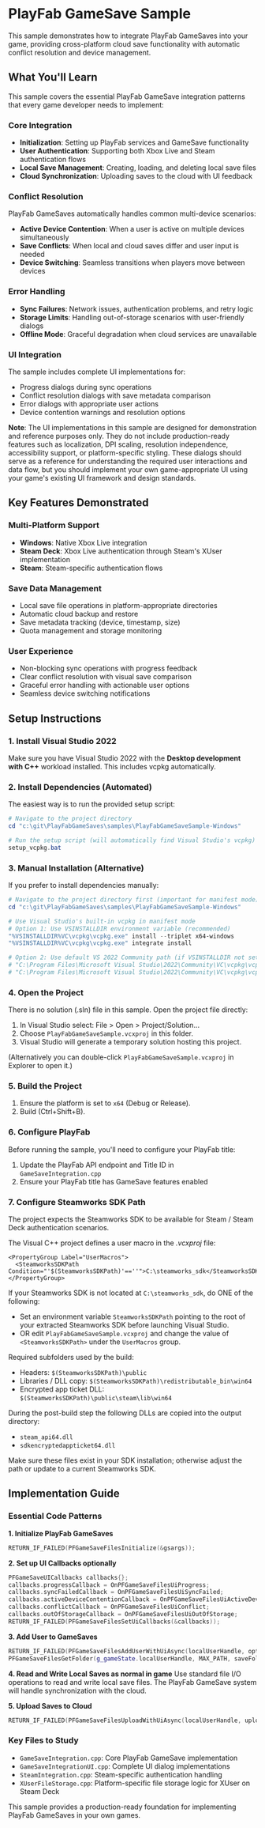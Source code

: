 # PlayFab GameSave Sample

This sample demonstrates how to integrate PlayFab GameSaves into your game, providing cross-platform cloud save functionality with automatic conflict resolution and device management.

## What You'll Learn

This sample covers the essential PlayFab GameSave integration patterns that every game developer needs to implement:

### Core Integration
- **Initialization**: Setting up PlayFab services and GameSave functionality
- **User Authentication**: Supporting both Xbox Live and Steam authentication flows
- **Local Save Management**: Creating, loading, and deleting local save files
- **Cloud Synchronization**: Uploading saves to the cloud with UI feedback

### Conflict Resolution
PlayFab GameSaves automatically handles common multi-device scenarios:
- **Active Device Contention**: When a user is active on multiple devices simultaneously
- **Save Conflicts**: When local and cloud saves differ and user input is needed
- **Device Switching**: Seamless transitions when players move between devices

### Error Handling
- **Sync Failures**: Network issues, authentication problems, and retry logic
- **Storage Limits**: Handling out-of-storage scenarios with user-friendly dialogs
- **Offline Mode**: Graceful degradation when cloud services are unavailable

### UI Integration
The sample includes complete UI implementations for:
- Progress dialogs during sync operations
- Conflict resolution dialogs with save metadata comparison
- Error dialogs with appropriate user actions
- Device contention warnings and resolution options

**Note**: The UI implementations in this sample are designed for demonstration and reference purposes only. They do not include production-ready features such as localization, DPI scaling, resolution independence, accessibility support, or platform-specific styling. These dialogs should serve as a reference for understanding the required user interactions and data flow, but you should implement your own game-appropriate UI using your game's existing UI framework and design standards.

## Key Features Demonstrated

### Multi-Platform Support
- **Windows**: Native Xbox Live integration
- **Steam Deck**: Xbox Live authentication through Steam's XUser implementation
- **Steam**: Steam-specific authentication flows

### Save Data Management
- Local save file operations in platform-appropriate directories
- Automatic cloud backup and restore
- Save metadata tracking (device, timestamp, size)
- Quota management and storage monitoring

### User Experience
- Non-blocking sync operations with progress feedback
- Clear conflict resolution with visual save comparison
- Graceful error handling with actionable user options
- Seamless device switching notifications

## Setup Instructions

### 1. Install Visual Studio 2022

Make sure you have Visual Studio 2022 with the **Desktop development with C++** workload installed. This includes vcpkg automatically.

### 2. Install Dependencies (Automated)

The easiest way is to run the provided setup script:

```powershell
# Navigate to the project directory
cd "c:\git\PlayFabGameSaves\samples\PlayFabGameSaveSample-Windows"

# Run the setup script (will automatically find Visual Studio's vcpkg)
setup_vcpkg.bat
```

### 3. Manual Installation (Alternative)

If you prefer to install dependencies manually:

```powershell
# Navigate to the project directory first (important for manifest mode)
cd "c:\git\PlayFabGameSaves\samples\PlayFabGameSaveSample-Windows"

# Use Visual Studio's built-in vcpkg in manifest mode
# Option 1: Use VSINSTALLDIR environment variable (recommended)
"%VSINSTALLDIR%VC\vcpkg\vcpkg.exe" install --triplet x64-windows
"%VSINSTALLDIR%VC\vcpkg\vcpkg.exe" integrate install

# Option 2: Use default VS 2022 Community path (if VSINSTALLDIR not set)
# "C:\Program Files\Microsoft Visual Studio\2022\Community\VC\vcpkg\vcpkg.exe" install --triplet x64-windows
# "C:\Program Files\Microsoft Visual Studio\2022\Community\VC\vcpkg\vcpkg.exe" integrate install
```

### 4. Open the Project
There is no solution (.sln) file in this sample. Open the project file directly:
1. In Visual Studio select: File > Open > Project/Solution...
2. Choose `PlayFabGameSaveSample.vcxproj` in this folder.
3. Visual Studio will generate a temporary solution hosting this project.

(Alternatively you can double-click `PlayFabGameSaveSample.vcxproj` in Explorer to open it.)

### 5. Build the Project
1. Ensure the platform is set to `x64` (Debug or Release).
2. Build (Ctrl+Shift+B).

### 6. Configure PlayFab

Before running the sample, you'll need to configure your PlayFab title:
1. Update the PlayFab API endpoint and Title ID in `GameSaveIntegration.cpp`
2. Ensure your PlayFab title has GameSave features enabled

### 7. Configure Steamworks SDK Path
The project expects the Steamworks SDK to be available for Steam / Steam Deck authentication scenarios.

The Visual C++ project defines a user macro in the *.vcxproj* file:
```
<PropertyGroup Label="UserMacros">
  <SteamworksSDKPath Condition="'$(SteamworksSDKPath)'==''">C:\steamworks_sdk</SteamworksSDKPath>
</PropertyGroup>
```
If your Steamworks SDK is not located at `C:\steamworks_sdk`, do ONE of the following:
- Set an environment variable `SteamworksSDKPath` pointing to the root of your extracted Steamworks SDK before launching Visual Studio.
- OR edit `PlayFabGameSaveSample.vcxproj` and change the value of `<SteamworksSDKPath>` under the `UserMacros` group.

Required subfolders used by the build:
- Headers: `$(SteamworksSDKPath)\public`
- Libraries / DLL copy: `$(SteamworksSDKPath)\redistributable_bin\win64`
- Encrypted app ticket DLL: `$(SteamworksSDKPath)\public\steam\lib\win64`

During the post-build step the following DLLs are copied into the output directory:
- `steam_api64.dll`
- `sdkencryptedappticket64.dll`

Make sure these files exist in your SDK installation; otherwise adjust the path or update to a current Steamworks SDK.

## Implementation Guide

### Essential Code Patterns

**1. Initialize PlayFab GameSaves**
```cpp
RETURN_IF_FAILED(PFGameSaveFilesInitialize(&gsargs));
```

**2. Set up UI Callbacks optionally**
```cpp
PFGameSaveUICallbacks callbacks{};
callbacks.progressCallback = OnPFGameSaveFilesUiProgress;
callbacks.syncFailedCallback = OnPFGameSaveFilesUiSyncFailed;
callbacks.activeDeviceContentionCallback = OnPFGameSaveFilesUiActiveDeviceContention;
callbacks.conflictCallback = OnPFGameSaveFilesUiConflict;
callbacks.outOfStorageCallback = OnPFGameSaveFilesUiOutOfStorage;
RETURN_IF_FAILED(PFGameSaveFilesSetUiCallbacks(&callbacks));
```

**3. Add User to GameSaves**
```cpp
RETURN_IF_FAILED(PFGameSaveFilesAddUserWithUiAsync(localUserHandle, options, &async));
PFGameSaveFilesGetFolder(g_gameState.localUserHandle, MAX_PATH, saveFolder, nullptr);
```

**4. Read and Write Local Saves as normal in game**
Use standard file I/O operations to read and write local save files. The PlayFab GameSave system will handle synchronization with the cloud.

**5. Upload Saves to Cloud**
```cpp
RETURN_IF_FAILED(PFGameSaveFilesUploadWithUiAsync(localUserHandle, uploadOption, &async));
```

### Key Files to Study

- `GameSaveIntegration.cpp`: Core PlayFab GameSave implementation
- `GameSaveIntegrationUI.cpp`: Complete UI dialog implementations
- `SteamIntegration.cpp`: Steam-specific authentication handling
- `XUserFileStorage.cpp`: Platform-specific file storage logic for XUser on Steam Deck

This sample provides a production-ready foundation for implementing PlayFab GameSaves in your own games.
